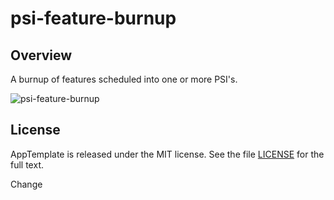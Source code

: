 psi-feature-burnup
=========================

## Overview
A burnup of features scheduled into one or more PSI's.

![psi-feature-burnup](https://raw.githubusercontent.com/wrackzone/psi-feature-burnup/master/psi-feature-burnup-screenshot.png)




## License

AppTemplate is released under the MIT license.  See the file [LICENSE](https://raw.github.com/RallyApps/AppTemplate/master/LICENSE) for the full text.

Change
